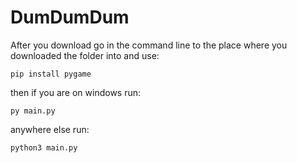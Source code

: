 # DumDumDum

After you download go in the command line to the place where you downloaded the folder into and use: 
```
pip install pygame
``` 
then if you are on windows run:
```
py main.py
```
anywhere else run:
```
python3 main.py
```
